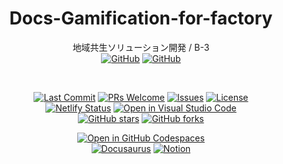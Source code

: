 <div align="center">

# Docs-Gamification-for-factory
地域共生ソリューション開発 / B-3  
[![GitHub](https://img.shields.io/badge/-Gamification_for_factory-0D1117.svg?logo=GitHub&style=for-the-badge)](https://github.com/nogikun/Gamification-for-factory)
[![GitHub](https://img.shields.io/badge/-Docs_Gamification_for_factory-0D1117.svg?logo=GitHub&style=for-the-badge)](https://github.com/nogikun/Docs-Gamification-for-factory)

<br />

[![Last Commit](https://img.shields.io/github/last-commit/nogikun/Docs-Gamification-for-factory)](https://github.com/nogikun/Docs-Gamification-for-factory/commits/main)
[![PRs Welcome](https://img.shields.io/badge/PRs-welcome-brightgreen.svg?style=flat-square)](https://github.com/nogikun/Docs-Gamification-for-factory/pulls)
[![Issues](https://img.shields.io/github/issues/nogikun/Docs-Gamification-for-factory)](https://github.com/nogikun/Docs-Gamification-for-factory/issues)
[![License](https://img.shields.io/github/license/nogikun/Docs-Gamification-for-factory)](https://github.com/nogikun/Docs-Gamification-for-factory/blob/main/LICENSE)  
[![Netlify Status](https://api.netlify.com/api/v1/badges/b8740f19-e572-43b9-91c0-fa4610558037/deploy-status)](https://app.netlify.com/sites/gamification-for-factory/deploys)
[![Open in Visual Studio Code](https://img.shields.io/static/v1?logo=visualstudiocode&label=Edit&message=Open%20in%20Visual%20Studio%20Code&labelColor=2c2c32&color=007acc&logoColor=007acc)](https://github.dev/nogikun/Docs-Gamification-for-factory)   
[![GitHub stars](https://img.shields.io/github/stars/nogikun/Docs-Gamification-for-factory?style=social)](https://github.com/nogikun/Docs-Gamification-for-factory)
[![GitHub forks](https://img.shields.io/github/forks/nogikun/Docs-Gamification-for-factory?style=social)](https://github.com/nogikun/Docs-Gamification-for-factory)  

[![Open in GitHub Codespaces](https://github.com/codespaces/badge.svg)](https://codespaces.new/nogikun/Docs-Gamification-for-factory)   
[![Docusaurus](https://img.shields.io/badge/Docusaurus-2E8555?style=for-the-badge&logo=docusaurus&logoColor=white)](https://gamification-for-factory.netlify.app/)
[![Notion](https://img.shields.io/badge/Notion-333333?style=for-the-badge&logo=notion&logoColor=white)](https://www.notion.so/15bc5dbe3ed380df85faefed023c13e2?pvs=4)

</div>
